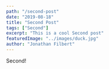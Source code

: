 ```yaml
---
path: "/second-post"
date: "2019-08-18"
title: "Second Post"
tags: ["Second"]
excerpt: "This is a cool Second post"
featuredImage: "../images/duck.jpg"
author: "Jonathan Filbert"
---
```


Second!
